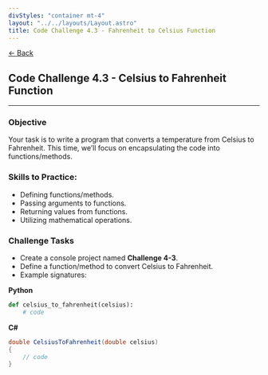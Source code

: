 ```yaml
---
divStyles: "container mt-4"
layout: "../../layouts/Layout.astro"
title: Code Challenge 4.3 - Fahrenheit to Celsius Function
---
```


[← Back](/code-challenges/)

## Code Challenge 4.3 - Celsius to Fahrenheit Function

---

### Objective

Your task is to write a program that converts a temperature from Celsius to Fahrenheit. This time, we’ll focus on encapsulating the code into functions/methods.

### Skills to Practice:

- Defining functions/methods.
- Passing arguments to functions.
- Returning values from functions.
- Utilizing mathematical operations.

### Challenge Tasks

- Create a console project named **Challenge 4-3**.
- Define a function/method to convert Celsius to Fahrenheit.
- Example signatures:

**Python**

```py
def celsius_to_fahrenheit(celsius):
    # code

```

**C#**

```cs
double CelsiusToFahrenheit(double celsius)
{
    // code
}
```